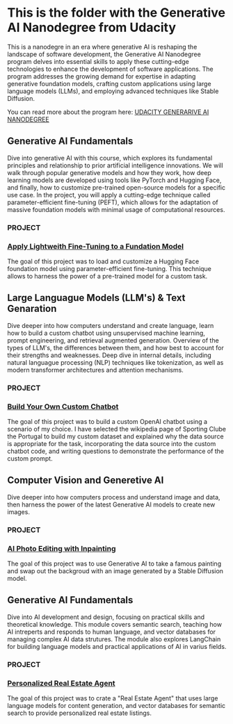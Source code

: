 # This is the folder with the Generative AI Nanodegree from Udacity

This is a nanodegre in an era where generative AI is reshaping the landscape of software development, 
the Generative AI Nanodegree program delves into essential skills to apply these cutting-edge technologies to
enhance the development of software applications. The program addresses the growing demand for expertise in adapting
generative foundation models, crafting custom applications using large language models (LLMs), and
employing advanced techniques like Stable Diffusion.

You can read more about the program here: [UDACITY GENERARIVE AI NANODEGREE](https://external.ink?to=udacity.com/enrollment/nd608/1.0.20)

## Generative AI Fundamentals

Dive into generative AI with this course, which explores its fundamental principles and relationship to prior artificial intelligence innovations. We will walk through popular generative models and how they work, how deep learning models are developed using tools like PyTorch and Hugging Face, and finally, how to customize pre-trained open-source models for a specific use case. In the project, you will apply a cutting-edge technique called parameter-efficient fine-tuning (PEFT), which allows for the adaptation of massive foundation models with minimal usage of computational resources.

  ### PROJECT  
  ### [Apply Lightweith Fine-Tuning to a Fundation Model](https://github.com/ricardolousada/AI-Certifications-And-Projects/blob/main/Generative-AI-Nanodegree/LightweightFineTuning_final_v2.ipynb)

  The goal of this project was to load and customize a Hugging Face foundation model using parameter-efficient fine-tuning. This technique allows to harness the power of a pre-trained model for a custom task. 
 
## Large Languague Models (LLM's) & Text Genaration

Dive deeper into how computers understand and create language, learn how to build a custom chatbot using unsupervised machine learning, prompt engineering, and retrieval augmented generation. Overview of the types of LLM's, the differences between them, and how best to account for their strengths and weaknesses. Deep dive in internal details, including natural languague processing (NLP) techniques like tokenization, as well as modern transformer architectures and attention mechanisms.

  ### PROJECT  
  ### [Build Your Own Custom Chatbot](https://github.com/ricardolousada/AI-Certifications-And-Projects/blob/main/Generative-AI-Nanodegree/project_chatbot_to_upload.ipynb)

  The goal of this project was to build a custom OpenAI chatbot using a scenario of my choice. I have selected the wikipedia page of Sporting Clube the Portugal to build my custom dataset and explained why the data source is appropriate for the task, incorporating the data source into the custom chatbot code, and writing questions to demonstrate the performance of the custom prompt.

## Computer Vision and Generetive AI

Dive deeper into how computers process and understand image and data, then harness the power of the latest Generative AI models to create new images.

  ### PROJECT  
  ### [AI Photo Editing with Inpainting](https://github.com/ricardolousada/AI-Certifications-And-Projects/blob/main/Generative-AI-Nanodegree/project_AI_Photo_Editing_with_Inpainting_final.ipynb)

  The goal of this project was to use Generative AI to take a famous painting and swap out the backgroud with an image generated by a Stable Diffusion model. 

  ## Generative AI Fundamentals

Dive into AI development and design, focusing on practical skills and theoretical knowledge. This module covers semantic search, teaching how AI intreperts and responds to human language, and vector databases for managing complex AI data strutures. The module also explores LangChain for building language models and practical applications of AI in varius fields. 

  ### PROJECT  
  ### [Personalized Real Estate Agent](Generative-AI-Nanodegree/Building-Generative-AI-Solutions)

The goal of this project was to crate a "Real Estate Agent" that uses large language models for content generation, and vector databases for semantic search to provide personalized real estate listings.

